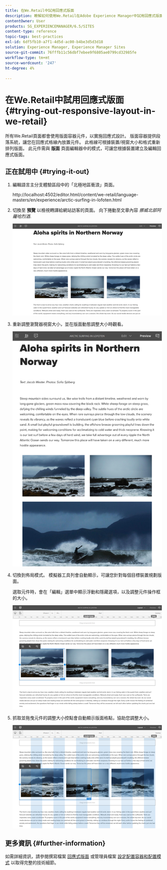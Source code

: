 ```yaml
---
title: 在We.Retail中試用回應式版面
description: 瞭解如何使用We.Retail在Adobe Experience Manager中試用回應式版面。
contentOwner: User
products: SG_EXPERIENCEMANAGER/6.5/SITES
content-type: reference
topic-tags: best-practices
exl-id: 6df5fb10-a7f1-4d5d-ac00-b4be3d5d3d18
solution: Experience Manager, Experience Manager Sites
source-git-commit: 76fffb11c56dbf7ebee9f6805ae0799cd32985fe
workflow-type: tm+mt
source-wordcount: '247'
ht-degree: 4%

---
```


# 在We.Retail中試用回應式版面{#trying-out-responsive-layout-in-we-retail}

所有We.Retail頁面都會使用版面容器元件，以實施回應式設計。 版面容器提供段落系統，讓您在回應式格線內放置元件。 此格線可根據裝置/視窗大小和格式重新排列版面。 此元件需與 **版面** 頁面編輯器中的模式，可讓您根據裝置建立及編輯回應式版面。

## 正在試用中 {#trying-it-out}

1. 編輯語言主分支體驗區段中的「北極地區衝浪」頁面。

   http://localhost:4502/editor.html/content/we-retail/language-masters/en/experience/arctic-surfing-in-lofoten.html

1. 切換至 **預覽** 以檢視轉譯給網站訪客的頁面。 向下捲動至文章內容 *挪威北部阿羅哈烈酒*.

   ![chlimage_1-178](assets/chlimage_1-178.png)

1. 重新調整瀏覽器視窗大小，並在版面動態調整大小時觀看。

   ![chlimage_1-179](assets/chlimage_1-179.png)

1. 切換到佈局模式。 模擬器工具列會自動顯示，可讓您針對每個目標裝置規劃版面。

   選取元件時，會在「編輯」選單中顯示浮動和隱藏選項，以及調整元件操作框的大小。

   ![chlimage_1-180](assets/chlimage_1-180.png)

1. 抓取並拖曳元件的調整大小控點會自動顯示版面格點，協助您調整大小。

   ![chlimage_1-181](assets/chlimage_1-181.png)

## 更多資訊 {#further-information}

如需詳細資訊，請參閱撰寫檔案 [回應式版面](/help/sites-authoring/responsive-layout.md) 或管理員檔案 [設定配置容器和配置模式](/help/sites-administering/configuring-responsive-layout.md) 以取得完整的技術細節。
